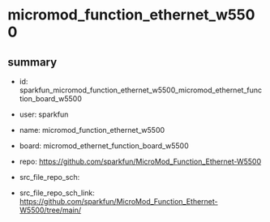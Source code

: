 # micromod_function_ethernet_w5500
 
## summary 
* id: sparkfun_micromod_function_ethernet_w5500_micromod_ethernet_function_board_w5500
* user: sparkfun
* name: micromod_function_ethernet_w5500
* board: micromod_ethernet_function_board_w5500
* repo: https://github.com/sparkfun/MicroMod_Function_Ethernet-W5500



* src_file_repo_sch: 
* src_file_repo_sch_link: https://github.com/sparkfun/MicroMod_Function_Ethernet-W5500/tree/main/




